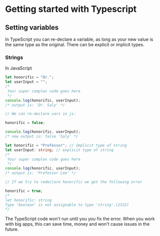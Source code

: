# Getting started with Typescript

## Setting variables

In TypeScript you can re-declare a variable, as long as your new value is the same type as the original. There can be explicit or implicit types.

### Strings

In JavaScript

```js
let honorific = "Dr.";
let userInput = "";
/*
 Your super complex code goes here 
 */
console.log(honorific, userInput);
/* output is: 'Dr. Saly' */

// We can re-declare vars in js:

honorific = false;

console.log(honorific, userInput);
/* new output is: false 'Saly' */
```

```ts
let honorific = "Professor"; // Implicit type of string
let userInput: string; // explicit type of string
/*
 Your super complex code goes here 
 */
console.log(honorific, userInput);
/* output is: 'Professor Lee' */

// If we try to redeclare honorific we get the following error

honorific = true;
/*
let honorific: string
Type 'boolean' is not assignable to type 'string'.(2322)
*/
```

The TypeScript code won't run until you you fix the error. When you work with big apps, this can save time, money and won't cause issues in the future.
